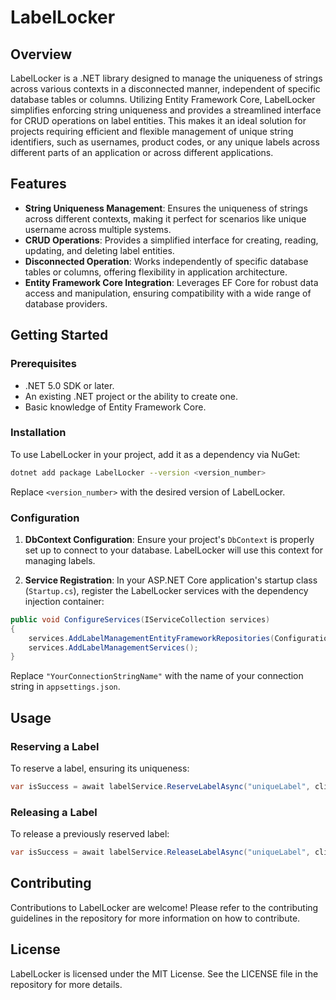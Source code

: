 # LabelLocker

## Overview

LabelLocker is a .NET library designed to manage the uniqueness of strings across various contexts in a disconnected manner, independent of specific database tables or columns. Utilizing Entity Framework Core, LabelLocker simplifies enforcing string uniqueness and provides a streamlined interface for CRUD operations on label entities. This makes it an ideal solution for projects requiring efficient and flexible management of unique string identifiers, such as usernames, product codes, or any unique labels across different parts of an application or across different applications.

## Features

- **String Uniqueness Management**: Ensures the uniqueness of strings across different contexts, making it perfect for scenarios like unique username across multiple systems.
- **CRUD Operations**: Provides a simplified interface for creating, reading, updating, and deleting label entities.
- **Disconnected Operation**: Works independently of specific database tables or columns, offering flexibility in application architecture.
- **Entity Framework Core Integration**: Leverages EF Core for robust data access and manipulation, ensuring compatibility with a wide range of database providers.

## Getting Started

### Prerequisites

- .NET 5.0 SDK or later.
- An existing .NET project or the ability to create one.
- Basic knowledge of Entity Framework Core.

### Installation

To use LabelLocker in your project, add it as a dependency via NuGet:

```sh
dotnet add package LabelLocker --version <version_number>
```

Replace `<version_number>` with the desired version of LabelLocker.

### Configuration

1. **DbContext Configuration**: Ensure your project's `DbContext` is properly set up to connect to your database. LabelLocker will use this context for managing labels.

2. **Service Registration**: In your ASP.NET Core application's startup class (`Startup.cs`), register the LabelLocker services with the dependency injection container:

```csharp
public void ConfigureServices(IServiceCollection services)
{
    services.AddLabelManagementEntityFrameworkRepositories(Configuration.GetConnectionString("YourConnectionStringName"));
    services.AddLabelManagementServices();
}
```

Replace `"YourConnectionStringName"` with the name of your connection string in `appsettings.json`.

## Usage

### Reserving a Label

To reserve a label, ensuring its uniqueness:

```csharp
var isSuccess = await labelService.ReserveLabelAsync("uniqueLabel", clientRowVersion);
```

### Releasing a Label

To release a previously reserved label:

```csharp
var isSuccess = await labelService.ReleaseLabelAsync("uniqueLabel", clientRowVersion);
```

## Contributing

Contributions to LabelLocker are welcome! Please refer to the contributing guidelines in the repository for more information on how to contribute.

## License

LabelLocker is licensed under the MIT License. See the LICENSE file in the repository for more details.